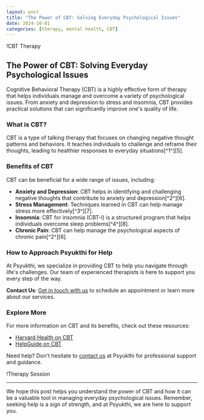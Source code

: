 ```yaml
---
layout: post
title: "The Power of CBT: Solving Everyday Psychological Issues"
date: 2024-10-01
categories: [therapy, mental health, CBT]
---
```


!CBT Therapy

## The Power of CBT: Solving Everyday Psychological Issues

Cognitive Behavioral Therapy (CBT) is a highly effective form of therapy that helps individuals manage and overcome a variety of psychological issues. From anxiety and depression to stress and insomnia, CBT provides practical solutions that can significantly improve one's quality of life.

### What is CBT?

CBT is a type of talking therapy that focuses on changing negative thought patterns and behaviors. It teaches individuals to challenge and reframe their thoughts, leading to healthier responses to everyday situations[^1^][5].

### Benefits of CBT

CBT can be beneficial for a wide range of issues, including:

- **Anxiety and Depression**: CBT helps in identifying and challenging negative thoughts that contribute to anxiety and depression[^2^][6].
- **Stress Management**: Techniques learned in CBT can help manage stress more effectively[^3^][7].
- **Insomnia**: CBT for insomnia (CBT-I) is a structured program that helps individuals overcome sleep problems[^4^][8].
- **Chronic Pain**: CBT can help manage the psychological aspects of chronic pain[^2^][6].

### How to Approach Psyukthi for Help

At Psyukthi, we specialize in providing CBT to help you navigate through life's challenges. Our team of experienced therapists is here to support you every step of the way.

**Contact Us**: [Get in touch with us](https://psyukthi.github.io/feeling-responsive/contact/) to schedule an appointment or learn more about our services.

### Explore More

For more information on CBT and its benefits, check out these resources:

- [Harvard Health on CBT](https://www.health.harvard.edu/blog/what-is-cognitive-behavioral-therapy-202406053047)
- [HelpGuide on CBT](https://www.helpguide.org/mental-health/treatment/cognitive-behavioral-therapy-cbt)

<div class="highlight-box">
  <p>Need help? Don't hesitate to <a href="https://psyukthi.github.io/feeling-responsive/contact/">contact us</a> at Psyukthi for professional support and guidance.</p>
</div>

!Therapy Session

---

We hope this post helps you understand the power of CBT and how it can be a valuable tool in managing everyday psychological issues. Remember, seeking help is a sign of strength, and at Psyukthi, we are here to support you.

